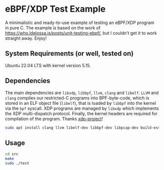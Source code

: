 # eBPF/XDP Test Example
A minimalistic and ready-to-use example of testing an eBPF/XDP program in pure C. The example is based on the work of https://who.ldelossa.is/posts/unit-testing-ebpf/, but I couldn't get it to work straight away. Enjoy!

## System Requirements (or well, tested on)
Ubuntu 22.04 LTS with kernel version 5.15.

## Dependencies
The main dependencies are `libxdp`, `libbpf`, `llvm`, `clang` and `libelf`. `LLVM` and `clang` compiles our restricted-C programs into BPF-byte-code, which is stored in an ELF object file (`libelf`), that is loaded by `libbpf` into the kernel via the `bpf` syscall. XDP programs are managed by `libxdp` which implements the XDP multi-dispatch protocol. Finally, the kernel headers are required for compilation of the program. Thanks [xdp-project](https://github.com/xdp-project/xdp-tutorial/blob/master/setup_dependencies.org)!

```sh
sudo apt install clang llvm libelf-dev libbpf-dev libpcap-dev build-essential linux-headers-$(uname -r) linux-tools-common linux-tools-$(uname -r) tcpdump
```

## Usage
```sh
cd src
make
sudo ./test
```
